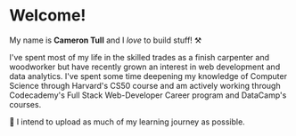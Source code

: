 # Welcome!

My name is **Cameron Tull** and I *love* to build stuff! ⚒️ 

I've spent most of my life in the skilled trades as a finish carpenter and woodworker but have recently grown an interest in web development and data analytics. I've spent some time deepening my knowledge of Computer Science through Harvard's CS50 course and am actively working through Codecademy's Full Stack Web-Developer Career program and DataCamp's courses. 

🎯 I intend to upload as much of my learning journey as possible. 

